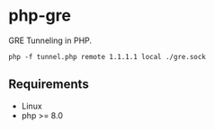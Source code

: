 # php-gre

GRE Tunneling in PHP.

```shell
php -f tunnel.php remote 1.1.1.1 local ./gre.sock
```

## Requirements

- Linux
- php >= 8.0
